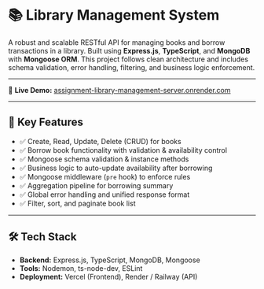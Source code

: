 # 📚 Library Management System

A robust and scalable RESTful API for managing books and borrow transactions in a library. Built using **Express.js**, **TypeScript**, and **MongoDB** with **Mongoose ORM**. This project follows clean architecture and includes schema validation, error handling, filtering, and business logic enforcement.

---



🔗 **Live Demo:** [assignment-library-management-server.onrender.com](https://assignment-library-management-server.onrender.com/)

---

## 📌 Key Features

- ✅ Create, Read, Update, Delete (CRUD) for books  
- ✅ Borrow book functionality with validation & availability control  
- ✅ Mongoose schema validation & instance methods  
- ✅ Business logic to auto-update availability after borrowing  
- ✅ Mongoose middleware (`pre` hook) to enforce rules  
- ✅ Aggregation pipeline for borrowing summary  
- ✅ Global error handling and unified response format  
- ✅ Filter, sort, and paginate book list  

---

## 🛠️ Tech Stack

- **Backend:** Express.js, TypeScript, MongoDB, Mongoose  
- **Tools:** Nodemon, ts-node-dev, ESLint  
- **Deployment:** Vercel (Frontend), Render / Railway (API)  



